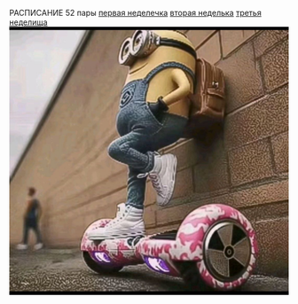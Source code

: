РАСПИСАНИЕ
52 пары
[первая неделечка](timetable_1w.md)
[вторая неделька](timetable_2w.md)
[третья неделища](timetable_3w.md)
![errgdefgerg](photo_5393509704732378181_y.jpg)
